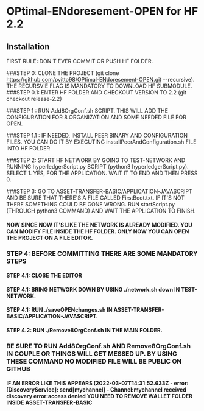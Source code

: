 # OPtimal-ENdoresement-OPEN for HF 2.2

## Installation

FIRST RULE: DON'T EVER COMMIT OR PUSH HF FOLDER.

###STEP 0: CLONE THE PROJECT (git clone https://github.com/pvitto98/OPtimal-ENdoresement-OPEN.git --recursive). THE RECURSVIE FLAG IS MANDATORY TO DOWNLOAD HF SUBMODULE.
###STEP 0.1: ENTER HF FOLDER AND CHECKOUT VERSION TO 2.2 (git checkout release-2.2)


###STEP 1 : RUN Add8OrgConf.sh SCRIPT. THIS WILL ADD THE CONFIGURATION FOR 8 ORGANIZATION AND SOME NEEDED FILE FOR OPEN.

###STEP 1.1 : IF NEEDED, INSTALL PEER BINARY AND CONFIGURATION FILES. YOU CAN DO IT BY EXECUTING installPeerAndConfiguration.sh FILE INTO HF FOLDER 

###STEP 2: START HF NETWORK BY GOING TO TEST-NETWORK AND RUNNING hyperledgerScript.py SCRIPT (python3 hyperledgerScript.py). SELECT 1. YES, FOR THE APPLICATION. WAIT IT TO END AND THEN PRESS 0.

###STEP 3: GO TO ASSET-TRANSFER-BASIC/APPLICATION-JAVASCRIPT AND BE SURE THAT THERE'S A FILE CALLED FirstBoot.txt. IF IT'S NOT THERE SOMETHING COULD BE GONE WRONG. RUN startScript.py (THROUGH python3 COMMAND) AND WAIT THE APPLICATION TO FINISH.


#### NOW SINCE NOW IT'S LIKE THE NETWORK IS ALREADY MODIFIED. YOU CAN MODIFY FILE INSIDE THE HF FOLDER. ONLY NOW YOU CAN OPEN THE PROJECT ON A FILE EDITOR.

### STEP 4: BEFORE COMMITTING THERE ARE SOME MANDATORY STEPS
#### STEP 4.1: CLOSE THE EDITOR
#### STEP 4.1: BRING NETWORK DOWN BY USING ./network.sh down IN TEST-NETWORK.
#### STEP 4.1: RUN ./saveOPENchanges.sh IN ASSET-TRANSFER-BASIC/APPLICATION-JAVASCRIPT.
#### STEP 4.2: RUN ./Remove8OrgConf.sh IN THE MAIN FOLDER.


### BE SURE TO RUN Add8OrgConf.sh AND Remove8OrgConf.sh IN COUPLE OR THINGS WILL GET MESSED UP. BY USING THESE COMMAND NO MODIFIED FILE WILL BE PUBLIC ON GITHUB

#### IF AN ERROR LIKE THIS APPEARS (2022-03-07T14:31:52.633Z - error: [DiscoveryService]: send[mychannel] - Channel:mychannel received discovery error:access denied YOU NEED TO REMOVE WALLET FOLDER INSIDE ASSET-TRANSFER-BASIC



